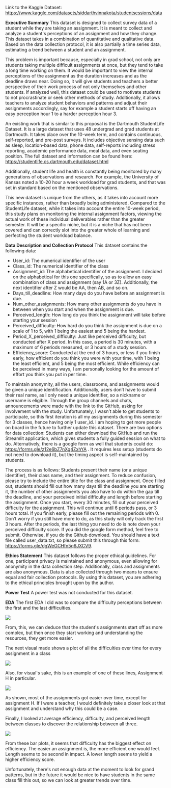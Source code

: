 Link to the Kaggle Dataset: https://www.kaggle.com/datasets/siddarthvinnakota/studentsessions/data

**Executive Summary**
This dataset is designed to collect survey data of a student while they are taking an assignment. It is meant to collect and analyze a student's perceptions of an assignment and how they change. This dataset takes in a combination of quantitative and qualitative data. Based on the data collection protocol, it is also partially a time series data, estimating a trend between a student and an assignment.


This problem is important because, especially in grad school, not only are students taking multiple difficult assignments at once, but they tend to take a long time working on them. It would be important to view the internal perceptions of the assignment as the duration increases and as the deadline draws near. Doing so, it will give students and teachers a better perspective of their work process of not only themselves and other students. If analyzed well, this dataset could be used to motivate students to not procrastinate or seek other methods of study. Additionally, it allows teachers to analyze student behaviors and patterns and adjust their assignments accordingly, say for example a student starts off having an easy perception hour 1 to a harder perception hour 3.


An existing work that is similar to this proposal is the Dartmouth StudentLife Dataset. It is a large dataset that uses 48 undergrad and grad students at Dartmouth. It takes place over the 10-week term, and contains continuous, self-reported, and pre-post surveys. It includes objective sensing data such as sleep, location-based data, phone data, self-reports including stress reporting, academic performance data, meal data, and even seating position. The full dataset and information can be found here:  https://studentlife.cs.dartmouth.edu/dataset.html


Additionally, student life and health is constantly being monitored by many generations of observations and research. For example, the University of Kansas noted a 10-20 hour a week workload for grad students, and that was set in standard based on the mentioned observations.


This new dataset is unique from the others, as it takes into account more specific instances, rather than broadly being administered. Compared to the StudentLife dataset, while it takes into account the entire 10-week period, this study plans on monitoring the internal assignment factors, viewing the actual work of these individual deliverables rather than the greater semester. It will be a specific niche, but it is a niche that has not been covered and can correctly slot into the greater whole of learning and perfecting the student workload balance. 


**Data Description and Collection Protocol**
This dataset contains the following data:
- User_id: The numerical identifier of the user
- Class_id: The numerical identifier of the class
- Assignment_id: The alphabetical identifier of the assignment. I decided on the alphabetical for this one specifically, so as to allow an easy combination of class and assignment (say 1A or 3Z). Additionally, the next identifier after Z would be AA, then AB, and so on.
- Days_till_deadline: How many days do you have before an assignment is due.
- Num_other_assignments: How many other assignments do you have in between when you start and when the assignment is due. 
- Perceived_length: How long do you think the assignment will take before starting your session
- Perceived_difficulty: How hard do you think the assignment is due on a scale of 1 to 5, with 1 being the easiest and 5 being the hardest.
- Period_X_perceived_difficulty: Just like perceived difficulty, but conducted after X period. In this case, a period is 30 minutes, with a maximum of 6 periods measured, or 3 hours of a study session.
- Efficiency_score: Conducted at the end of 3 hours, or less if you finish early, how efficient do you think you were with your time, with 1 being the least efficient, and 5 being the most efficient. While efficiency can be perceived in many ways, I am personally looking for the amount of effort you think you put in per time.


To maintain anonymity, all the users, classrooms, and assignments would be given a unique identification. Additionally, users don’t have to submit their real name, as I only need a unique identifier, so a nickname or username is eligible. Through the group channels and chats,  announcements were made with the link to the GitHub, asking for involvement with the study. Unfortunately, I wasn’t able to get students to participate, so this first iteration is all my assignments during this semester for 3 classes, hence having only 1 user_id. I am hoping to get more people on board in the future to further update this dataset. There are two options for data collection: Students can either download the GitHub and run the Streamlit application, which gives students a fully guided session on what to do. Alternatively, there is a google form as well that students could do: https://forms.gle/z12e6bZ7nXg4ZxhYA . It requires less setup (students do not need to download it), but the timing aspect is self-maintained by students.


The process is as follows: Students present their name (or a unique identifier), their class name, and their assignment. To reduce confusion, please try to include the entire title for the class and assignment. Once filled out, students should fill out how many days till the deadline you are starting it, the number of other assignments you also have to do within the gap till the deadline, and your perceived initial difficulty  and length before starting the assignment. Once you start, every 30 minutes, fill out your perceived difficulty for the assignment. This will continue until 6 periods pass, or 3 hours total. If you finish early, please fill out the remaining periods with 0. Don’t worry if you still have more to do, as this study will only track the first 3 hours. After the periods, the last thing you need to do is note down your perceived difficulty score. If you did the google form method, feel free to submit. Otherwise, if you do the Github download. You should have a text file called user_data.txt, so please submit this through this form: https://forms.gle/dgWeGCHfn5q6JXCV9.


**Ethics Statement**
This dataset follows the proper ethical guidelines. For one, participant privacy is maintained and anonymous, even allowing for anonymity in the data collection step. Additionally, class and assignments are also anonymous. Data is also collected through two means to ensure equal and fair collection protocols. By using this dataset, you are adhering to the ethical principles brought upon by the author.


**Power Test**
A power test was not conducted for this dataset.

**EDA**
The first EDA I did was to compare the difficulty perceptions between the first and the last difficulties.

![](https://www.googleapis.com/download/storage/v1/b/kaggle-user-content/o/inbox%2F6645567%2F1eccb9720443f34dcd1878dcb37847b6%2Finitfinal.png?generation=1732579035766704&alt=media)

From, this, we can deduce that the student's assignments start off as more complex, but then once they start working and understanding the resources, they get more easier. 

The next visual made shows a plot of all the difficulties over time for every assignment in a class

![](https://www.googleapis.com/download/storage/v1/b/kaggle-user-content/o/inbox%2F6645567%2Fc371c2e156405a6faa782434b4cd2629%2Fdiff_all.png?generation=1732579458056969&alt=media)

Also, for visual's sake, this is an example of one of these lines, Assignment H in particular.

![](https://www.googleapis.com/download/storage/v1/b/kaggle-user-content/o/inbox%2F6645567%2F74dbb855e5b2d62d69eddb44f6798a54%2Fdiff_h.png?generation=1732579791186206&alt=media)

As shown, most of the assignments got easier over time, except for assignment H. If I were a teacher, I would definitely take a closer look at that assignment and understand why this could be a case.

Finally, I looked at average efficiency, difficulty, and perceived length between classes to discover the relationship between all three.

![](https://www.googleapis.com/download/storage/v1/b/kaggle-user-content/o/inbox%2F6645567%2F66bc9b07678722a090bcd1128c83594e%2Fefficiency.png?generation=1732580737410811&alt=media)

From these bar plots, it seems that difficulty has the biggest effect on efficiency. The easier an assignment is, the more efficient one would feel. Length seems to be second in impact. A lower length seems to yield a higher efficiency score.

Unfortunately, there's not enough data at the moment to look for grand patterns, but in the future it would be nice to have students in the same class fill this out, so we can look at greater trends over time.

